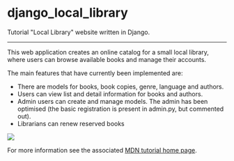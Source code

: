 # django_local_library
Tutorial "Local Library" website written in Django.

----

This web application creates an online catalog for a small local library, where users can browse available books and manage their accounts.

The main features that have currently been implemented are:

* There are models for books, book copies, genre, language and authors.
* Users can view list and detail information for books and authors.
* Admin users can create and manage models. The admin has been optimised (the basic registration is present in admin.py, but commented out).
* Librarians can renew reserved books

![](https://github.com/hamishwillee/django_local_library/blob/master/catalog/static/images/local_library_model_uml.png)






For more information see the associated [MDN tutorial home page](https://developer.mozilla.org/en-US/docs/Learn/Server-side/Django/Tutorial_local_library_website).
